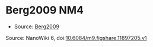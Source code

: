 <a name="material" />

# Berg2009 NM4
<script type="application/ld+json">
  {
    "@context": "https://schema.org/",
    "@type": "ChemicalSubstance",
    "@id": "https://egonw.github.io/nanowiki/nanowiki148.html#material",
    "http://purl.org/dc/terms/conformsTo":
      {
        "@type": "CreativeWork",
        "@id": "https://bioschemas.org/profiles/ChemicalSubstance/0.4-RELEASE/"
      },
    "identfier": "148",
    "name": "Berg2009 NM4",
    "url": "https://egonw.github.io/nanowiki/nanowiki148.html#material",
    "sameAs": "http://127.0.0.1/mediawiki/index.php/Special:URIResolver/Berg2009_NM4"
  }
</script>


* Source: [Berg2009](articleBerg2009.md)


Source: NanoWiki 6, doi:[10.6084/m9.figshare.11897205.v1](https://doi.org/10.6084/m9.figshare.11897205.v1)
